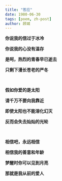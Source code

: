 ```yaml
---
title: "答应"
date: 1980-06-30
tags: [poem, zh-post]
author: 顾城
---
```


**你说我的信过于冰冷**

**你说我的心没有温存**

**是呵，热烈的青春早已逝去**

**只剩下漫长苍老的严冬**

 
<br>



**假如你爱的是太阳**

**请千万不要向我靠近**

**即使太阳也不能溶化幻灭**

**反而会失去灿灿的光轮**


<br>


**相信吧，永远相信**

**相信我的善意和年龄**

**梦醒时你可以见到月亮**

**那就是我从前的爱人**